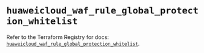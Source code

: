 # `huaweicloud_waf_rule_global_protection_whitelist`

Refer to the Terraform Registry for docs: [`huaweicloud_waf_rule_global_protection_whitelist`](https://registry.terraform.io/providers/huaweicloud/huaweicloud/1.71.1/docs/resources/waf_rule_global_protection_whitelist).
